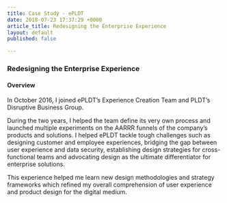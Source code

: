```yaml
---
title: Case Study - ePLDT
date: 2018-07-23 17:37:29 +0000
article_title: Redesigning the Enterprise Experience
layout: default
published: false

---
```

### Redesigning the Enterprise Experience

#### Overview

In October 2016, I joined ePLDT’s Experience Creation Team and PLDT’s Disruptive Business Group.

During the two years, I helped the team define its very own process and launched multiple experiments on the AARRR funnels of the company’s products and solutions. I helped ePLDT tackle tough challenges such as designing customer and employee experiences, bridging the gap between user experience and data security, establishing design strategies for cross-functional teams and advocating design as the ultimate differentiator for enterprise solutions.

This experience helped me learn new design methodologies and strategy frameworks which refined my overall comprehension of user experience and product design for the digital medium.